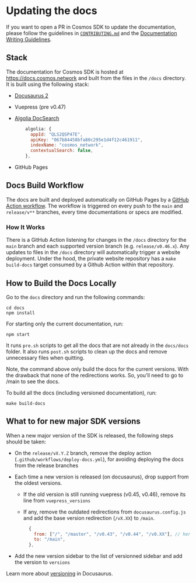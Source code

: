 # Updating the docs

If you want to open a PR in Cosmos SDK to update the documentation, please follow the guidelines in [`CONTRIBUTING.md`](https://github.com/cosmos/cosmos-sdk/tree/main/CONTRIBUTING.md#updating-documentation) and the [Documentation Writing Guidelines](./DOC_WRITING_GUIDELINES.md).

## Stack

The documentation for Cosmos SDK is hosted at https://docs.cosmos.network and built from the files in the `/docs` directory.
It is built using the following stack:

- [Docusaurus 2](https://docusaurus.io)
- Vuepress (pre v0.47)
- [Algolia DocSearch](https://docsearch.algolia.com/)

  ```js
      algolia: {
        appId: "QLS2QSP47E",
        apiKey: "067b84458bfa80c295e1d4f12c461911",
        indexName: "cosmos_network",
        contextualSearch: false,
      },
  ```

- GitHub Pages

## Docs Build Workflow

The docs are built and deployed automatically on GitHub Pages by a [GitHub Action workflow](../.github/workflows/deploy-docs.yml).
The workflow is triggered on every push to the `main` and `release/v**` branches, every time documentations or specs are modified.

### How It Works

There is a GitHub Action listening for changes in the `/docs` directory for the `main` branch and each supported version branch (e.g. `release/v0.46.x`). Any updates to files in the `/docs` directory will automatically trigger a website deployment. Under the hood, the private website repository has a `make build-docs` target consumed by a Github Action within that repository.

## How to Build the Docs Locally

Go to the `docs` directory and run the following commands:

```shell
cd docs
npm install
```

For starting only the current documentation, run:

```shell
npm start
```

It runs `pre.sh` scripts to get all the docs that are not already in the `docs/docs` folder.
It also runs `post.sh` scripts to clean up the docs and remove unnecessary files when quitting.

Note, the command above only build the docs for the current versions.
With the drawback that none of the redirections works. So, you'll need to go to /main to see the docs.

To build all the docs (including versioned documentation), run:

```shell
make build-docs
```

## What to for new major SDK versions

When a new major version of the SDK is released, the following steps should be taken:

- On the `release/vX.Y.Z` branch, remove the deploy action (`.github/workflows/deploy-docs.yml`), for avoiding deploying the docs from the release branches
- Each time a new version is released (on docusaurus), drop support from the oldest versions.

  - If the old version is still running vuepress (v0.45, v0.46), remove its line from `vuepress_versions`
  - If any, remove the outdated redirections from `docusaurus.config.js` and add the base version redirection (`/vX.XX`) to `/main`.

    ```js
      {
        from: ["/", "/master", "/v0.43", "/v0.44", "/v0.XX"], // here add the deprecated version
        to: "/main",
      },
    ```

- Add the new version sidebar to the list of versionned sidebar and add the version to `versions`

Learn more about [versioning](https://docusaurus.io/docs/versioning) in Docusaurus.
